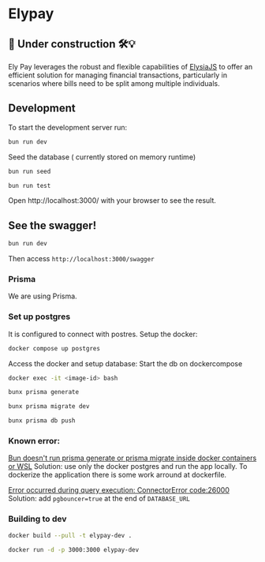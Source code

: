 # Elypay

## 🚧 Under construction 🛠️💡

Ely Pay leverages the robust and flexible capabilities of [ElysiaJS](https://elysiajs.com/) to offer an efficient solution for managing financial transactions, particularly in scenarios where bills need to be split among multiple individuals.

## Development

To start the development server run:

```bash
bun run dev
```

Seed the database ( currently stored on memory runtime)

```bash
bun run seed
```

```bash
bun run test
```

Open http://localhost:3000/ with your browser to see the result.

## See the swagger!

```bash
bun run dev
```

Then access `http://localhost:3000/swagger`

### Prisma

We are using Prisma.

### Set up postgres

It is configured to connect with postres. Setup the docker:

```bash
docker compose up postgres
```

Access the docker and setup database:
Start the db on dockercompose

```bash
docker exec -it <image-id> bash
```

```bash
bunx prisma generate
```

```bash
bunx prisma migrate dev
```

```bash
bunx prisma db push
```

### Known error:

[Bun doesn't run prisma generate or prisma migrate inside docker containers or WSL](https://github.com/oven-sh/bun/issues/5320)
Solution: use only the docker postgres and run the app locally. To dockerize the application there is some work arround at dockerfile.

[Error occurred during query execution: ConnectorError code:26000](https://github.com/prisma/prisma/issues/21531)
Solution: add `pgbouncer=true` at the end of `DATABASE_URL`

### Building to dev

```bash
docker build --pull -t elypay-dev .
```

```bash
docker run -d -p 3000:3000 elypay-dev
```
